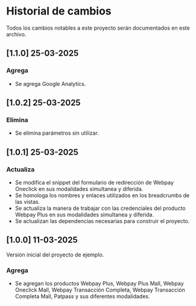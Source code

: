 # Historial de cambios

Todos los cambios notables a este proyecto serán documentados en este archivo.
## [1.1.0] 25-03-2025

### Agrega

- Se agrega Google Analytics.

## [1.0.2] 25-03-2025

### Elimina

- Se elimina parámetros sin utilizar.

## [1.0.1] 25-03-2025

### Actualiza

- Se modifica el snippet del formulario de redirección de Webpay Oneclick en sus modalidades simultanea y diferida.
- Se homologa los nombres y enlaces utilizados en los breadcrumbs de las vistas.
- Se actualiza la manera de trabajar con las credenciales del producto Webpay Plus en sus modalidades simultanea y diferida.
- Se actualizan las dependencias necesarias para construir el proyecto.

## [1.0.0] 11-03-2025

Versión inicial del proyecto de ejemplo.

### Agrega

- Se agregan los productos Webpay Plus, Webpay Plus Mall, Webpay Oneclick Mall, Webpay Transacción Completa, Webpay Transacción Completa Mall, Patpass y sus diferentes modalidades.

